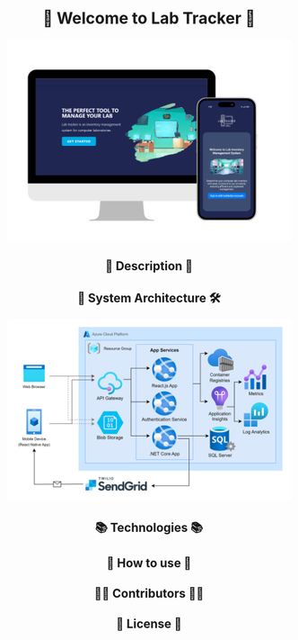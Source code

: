 <h1 align="center">🚀 Welcome to Lab Tracker 🚀</h1>

![view](images/View.png)

<h2 align="center">📝 Description 📝</h2>

<h2 align="center">🏢 System Architecture 🛠️</h2>

![sysArchi](images/system_architecture.png)

<h2 align="center">📚 Technologies 📚</h2>

<h2 align="center">📖 How to use 📖</h2>

<h2 align="center">👨‍💻 Contributors 👩‍💻</h2>

<h2 align="center">📜 License 📜</h2>
